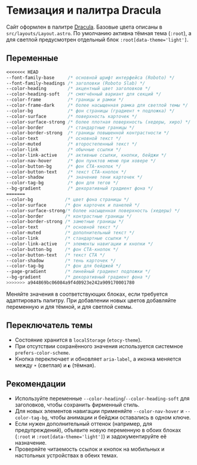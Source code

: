 # Темизация и палитра Dracula

Сайт оформлен в палитре [Dracula](https://draculatheme.com/). Базовые цвета описаны в `src/layouts/Layout.astro`. По умолчанию активна тёмная тема (`:root`), а для светлой предусмотрен отдельный блок `:root[data-theme='light']`.

## Переменные

```css
<<<<<<< HEAD
--font-family-base     /* основной шрифт интерфейса (Roboto) */
--font-family-headings /* заголовки (Roboto Slab) */
--color-heading        /* акцентный цвет заголовков */
--color-heading-soft   /* смягчённый вариант для секций */
--color-frame          /* границы и рамки */
--color-frame-dark     /* более насыщенная рамка для светлой темы */
--color-bg             /* фон страницы (градиент + подложка) */
--color-surface        /* поверхность карточек */
--color-surface-strong /* более плотная поверхность (хедеры, хиро) */
--color-border         /* стандартные границы */
--color-border-strong  /* границы повышенной контрастности */
--color-text           /* основной текст */
--color-muted          /* второстепенный текст */
--color-link           /* обычные ссылки */
--color-link-active    /* активные ссылки, кнопки, бейджи */
--color-nav-hover      /* фон пунктов меню при ховере */
--color-button-bg      /* фон CTA-кнопок */
--color-button-text    /* текст CTA-кнопок */
--color-shadow         /* значение тени карточек */
--color-tag-bg         /* фон для тегов */
--bg-gradient          /* декоративный градиент фона */
=======
--color-bg            /* цвет фона страницы */
--color-surface       /* фон карточек и панелей */
--color-surface-strong/* более насыщенная поверхность (хедеры) */
--color-border        /* контрастные границы */
--color-border-strong /* заметные границы */
--color-text          /* основной текст */
--color-muted         /* дополнительный текст */
--color-link          /* стандартные ссылки */
--color-link-active   /* элементы навигации и кнопки */
--color-button-bg     /* фон CTA-кнопок */
--color-button-text   /* текст CTA */
--color-shadow        /* тень карточек */
--color-tag-bg        /* фон для бейджей */
--page-gradient       /* линейный градиент подложки */
--bg-gradient         /* декоративный градиент фона */
>>>>>>> a944869bc06084a9f4d0923e242a909170001780
```

Меняйте значения в соответствующих блоках, если требуется адаптировать палитру. При добавлении новых цветов добавляйте переменную и для тёмной, и для светлой схемы.

## Переключатель темы

- Состояние хранится в `localStorage` (`etocy-theme`).
- При отсутствии сохранённого значения используется системное `prefers-color-scheme`.
- Кнопка переключает и обновляет `aria-label`, а иконка меняется между `☀` (светлая) и `◐` (тёмная).

## Рекомендации

- Используйте переменные `--color-heading`/`--color-heading-soft` для заголовков, чтобы сохранить фирменный стиль.
- Для новых элементов навигации применяйте `--color-nav-hover` и `--color-tag-bg`, чтобы анимации и бейджи оставались в одном ключе.
- Если нужен дополнительный оттенок (например, для предупреждений), объявите новую переменную в обоих блоках (`:root` и `:root[data-theme='light']`) и задокументируйте её назначение.
- Проверяйте читаемость ссылок и кнопок на мобильных и настольных устройствах в обеих темах.
